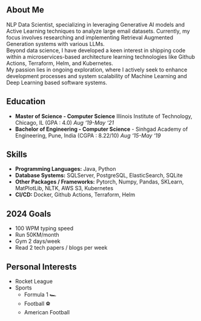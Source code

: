 ## About Me

NLP Data Scientist, specializing in leveraging Generative AI models and Active Learning techniques to analyze large email datasets.
Currently, my focus involves researching and implementing Retrieval Augmented Generation systems with various LLMs. <br/>
Beyond data science, I have developed a keen interest in shipping code within a microservices-based architecture learning technologies like Github Actions, Terraform, Helm, and Kubernetes.  <br/>
My passion lies in ongoing exploration, where I actively seek to enhance development processes and system scalability of Machine Learning and Deep Learning based software systems.

## Education
- **Master of Science - Computer Science**  Illinois Institute of Technology, Chicago, IL (GPA : 4.0) _Aug ‘19-May ‘21_
- **Bachelor of Engineering - Computer Science** - Sinhgad Academy of Engineering, Pune, India (CGPA : 8.22/10) _Aug ‘15-May ‘19_

## Skills
- **Programming Languages:** Java, Python
- **Database Systems:** SQLServer, PostgreSQL, ElasticSearch, SQLite
- **Other Packages / Frameworks:** Pytorch, Numpy, Pandas, SKLearn, MatPlotLib, NLTK, AWS S3, Kubernetes
- **CI/CD:** Docker, Github Actions, Terraform, Helm

## 2024 Goals
- 100 WPM typing speed
- Run 50KM/month
- Gym 2 days/week
- Read 2 tech papers / blogs per week

## Personal Interests
- Rocket League
- Sports
    - Formula 1 🏎️
    - Football ⚽
    - American Football 
